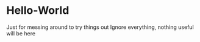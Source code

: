 # Hello-World
Just for messing around to try things out
Ignore everything, nothing useful will be here
